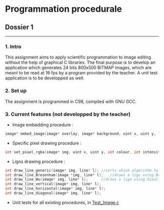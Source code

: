 # Programmation procedurale
## Dossier 1
---
### 1. Intro
This assignment aims to apply scientific programmation to image editing without the help of graphical C libraries.
The final purpose is to develop an application which generates 24 bits 800x500 BITMAP images, which are meant to be read at 16 fps by a program provided by the teacher. A unit test application is to be developped as well. 

### 2. Set up
The assignment is programmed in C98, compiled with GNU GCC.

### 3. Current features (not developped by the teacher)
* Image embedding procedure :
```C
image* embed_image(image* overlay, image* background, uint x, uint y, float alpha);
```
* Specific pixel drawing procedure :
```C
int set_pixel_rgba(image* img, uint x, uint y, int colour, int intensity, float alpha);
```
* Ligns drawing procedure :
```C
int draw_line_generic(image* img, line* l);	//sorts which algorithm to use
int draw_line_Bresenham(image *img, line* l);	//draws a lign using Bresenham's algorithm (no anti-aliasing)
int draw_line_Wu(image* img, line* l);		//draws a lign using Xiaolin Wu's algorithm (with anti-aliasing)
int draw_line_vertical(image* img, line* l);
int draw_line_horizontal(image* img, line* l);
int draw_line_diagonal(image* img, line* l);
```
* Unit tests for all existing procedures, in [Test_Image.c](https://github.com/gilleshenrard/ITLg_programmation-procedurale/blob/Dossier1/Test_Image.c)
